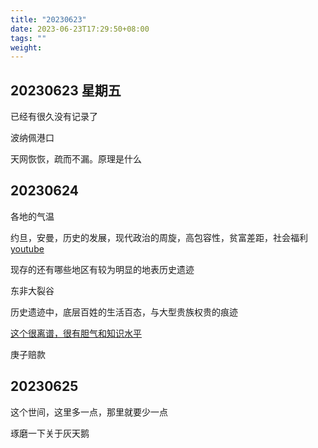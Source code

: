 ```yaml
---
title: "20230623"
date: 2023-06-23T17:29:50+08:00
tags: ""
weight: 
---
```


## 20230623 星期五

已经有很久没有记录了

波纳佩港口

天网恢恢，疏而不漏。原理是什么

## 20230624

各地的气温

约旦，安曼，历史的发展，现代政治的周旋，高包容性，贫富差距，社会福利[youtube](https://www.youtube.com/watch?v=hQCBGowDKgY)

现存的还有哪些地区有较为明显的地表历史遗迹

东非大裂谷

历史遗迹中，底层百姓的生活百态，与大型贵族权贵的痕迹

[这个很离谱，很有胆气和知识水平](https://www.youtube.com/watch?v=erS5GLBFKd0)

庚子赔款


## 20230625

这个世间，这里多一点，那里就要少一点

琢磨一下关于灰天鹅